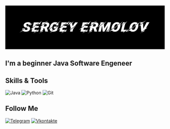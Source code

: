 [![Header](https://github.com/E777SS/E777SS/blob/main/assets/%D0%A8%D0%B0%D0%BF%D0%BA%D0%B0%20GIT.png)](https://t.me/E777SS)

## I'm a beginner Java Software Engeneer



## Skills & Tools

![Java](https://img.shields.io/badge/-Java-black?style=for-the-badge&logo=Java&logoColor=white)
![Python](https://img.shields.io/badge/-Python-black?style=for-the-badge&logo=Python&logoColor=green)
![Git](https://img.shields.io/badge/-Git-red?style=for-the-badge&logo=Git&logoColor=white)


## Follow Me

[![Telegram](https://img.shields.io/badge/-Telegram-black?style=for-the-badge&logo=Telegram&logoColor=white)](https://t.me/E777SS)
[![Vkontakte](https://img.shields.io/badge/-Vkontakte-black?style=for-the-badge&logo=VK&logoColor=blue)](https://vk.com/mynamemitnick)
